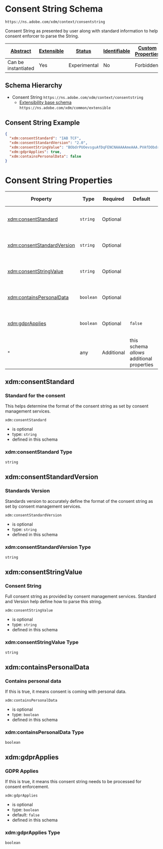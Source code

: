 
# Consent String Schema

```
https://ns.adobe.com/xdm/context/consentstring
```

Consent String as presented by user along with standard information to help consent enforcer to parse the String.

| [Abstract](../../abstract.md) | [Extensible](../../extensions.md) | [Status](../../status.md) | [Identifiable](../../id.md) | [Custom Properties](../../extensions.md) | [Additional Properties](../../extensions.md) | Defined In |
|-------------------------------|-----------------------------------|---------------------------|-----------------------------|------------------------------------------|----------------------------------------------|------------|
| Can be instantiated | Yes | Experimental | No | Forbidden | Permitted | [context/consentstring.schema.json](context/consentstring.schema.json) |
## Schema Hierarchy

* Consent String `https://ns.adobe.com/xdm/context/consentstring`
  * [Extensibility base schema](../common/extensible.schema.md) `https://ns.adobe.com/xdm/common/extensible`


## Consent String Example
```json
{
  "xdm:consentStandard": "IAB TCF",
  "xdm:consentStandardVersion": "2.0",
  "xdm:consentStringValue": "BObdrPUOevsguAfDqFENCNAAAAAmeAAA.PVAfDObdrA.DqFENCAmeAENCDA",
  "xdm:gdprApplies": true,
  "xdm:containsPersonalData": false
}
```

# Consent String Properties

| Property | Type | Required | Default | Defined by |
|----------|------|----------|---------|------------|
| [xdm:consentStandard](#xdmconsentstandard) | `string` | Optional |  | Consent String (this schema) |
| [xdm:consentStandardVersion](#xdmconsentstandardversion) | `string` | Optional |  | Consent String (this schema) |
| [xdm:consentStringValue](#xdmconsentstringvalue) | `string` | Optional |  | Consent String (this schema) |
| [xdm:containsPersonalData](#xdmcontainspersonaldata) | `boolean` | Optional |  | Consent String (this schema) |
| [xdm:gdprApplies](#xdmgdprapplies) | `boolean` | Optional | `false` | Consent String (this schema) |
| `*` | any | Additional | this schema *allows* additional properties |

## xdm:consentStandard
### Standard for the consent

This helps determine the format of the consent string as set by consent management services.

`xdm:consentStandard`
* is optional
* type: `string`
* defined in this schema

### xdm:consentStandard Type


`string`






## xdm:consentStandardVersion
### Standards Version

Standards version to accurately define the format of the consent string as set by consent management services.

`xdm:consentStandardVersion`
* is optional
* type: `string`
* defined in this schema

### xdm:consentStandardVersion Type


`string`






## xdm:consentStringValue
### Consent String

Full consent string as provided by consent management services. Standard and Version help define how to parse this string.

`xdm:consentStringValue`
* is optional
* type: `string`
* defined in this schema

### xdm:consentStringValue Type


`string`






## xdm:containsPersonalData
### Contains personal data

If this is true, it means consent is coming with personal data.

`xdm:containsPersonalData`
* is optional
* type: `boolean`
* defined in this schema

### xdm:containsPersonalData Type


`boolean`





## xdm:gdprApplies
### GDPR Applies

If this is true, it means this consent string needs to be processed for consent enforcement.

`xdm:gdprApplies`
* is optional
* type: `boolean`
* default: `false`
* defined in this schema

### xdm:gdprApplies Type


`boolean`





